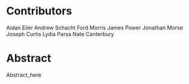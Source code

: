# Contributors

Aidan Eiler
Andrew Schacht
Ford Morris
James Power
Jonathan Morse
Joseph Curtis
Lydia Parsa
Nate Canterbury

# Abstract

Abstract_here
